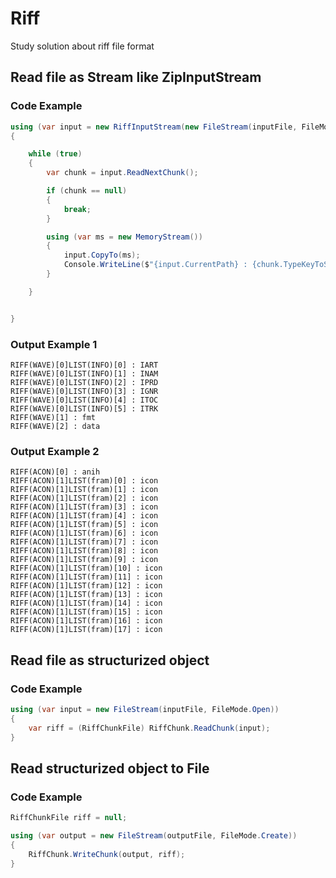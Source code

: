 # Riff
Study solution about riff file format

## Read file as Stream like ZipInputStream
### Code Example
```CS
using (var input = new RiffInputStream(new FileStream(inputFile, FileMode.Open)))
{

	while (true)
	{
		var chunk = input.ReadNextChunk();

		if (chunk == null)
		{
			break;
		}

		using (var ms = new MemoryStream())
		{
			input.CopyTo(ms);
			Console.WriteLine($"{input.CurrentPath} : {chunk.TypeKeyToString}");
		}

	}


}
```
### Output Example 1
```
RIFF(WAVE)[0]LIST(INFO)[0] : IART
RIFF(WAVE)[0]LIST(INFO)[1] : INAM
RIFF(WAVE)[0]LIST(INFO)[2] : IPRD
RIFF(WAVE)[0]LIST(INFO)[3] : IGNR
RIFF(WAVE)[0]LIST(INFO)[4] : ITOC
RIFF(WAVE)[0]LIST(INFO)[5] : ITRK
RIFF(WAVE)[1] : fmt
RIFF(WAVE)[2] : data
```
### Output Example 2
```
RIFF(ACON)[0] : anih
RIFF(ACON)[1]LIST(fram)[0] : icon
RIFF(ACON)[1]LIST(fram)[1] : icon
RIFF(ACON)[1]LIST(fram)[2] : icon
RIFF(ACON)[1]LIST(fram)[3] : icon
RIFF(ACON)[1]LIST(fram)[4] : icon
RIFF(ACON)[1]LIST(fram)[5] : icon
RIFF(ACON)[1]LIST(fram)[6] : icon
RIFF(ACON)[1]LIST(fram)[7] : icon
RIFF(ACON)[1]LIST(fram)[8] : icon
RIFF(ACON)[1]LIST(fram)[9] : icon
RIFF(ACON)[1]LIST(fram)[10] : icon
RIFF(ACON)[1]LIST(fram)[11] : icon
RIFF(ACON)[1]LIST(fram)[12] : icon
RIFF(ACON)[1]LIST(fram)[13] : icon
RIFF(ACON)[1]LIST(fram)[14] : icon
RIFF(ACON)[1]LIST(fram)[15] : icon
RIFF(ACON)[1]LIST(fram)[16] : icon
RIFF(ACON)[1]LIST(fram)[17] : icon
```

## Read file as structurized object

### Code Example
```CS
using (var input = new FileStream(inputFile, FileMode.Open))
{
	var riff = (RiffChunkFile) RiffChunk.ReadChunk(input);
}
```

## Read structurized object to File

### Code Example
```CS
RiffChunkFile riff = null;

using (var output = new FileStream(outputFile, FileMode.Create))
{
	RiffChunk.WriteChunk(output, riff);
}
```
